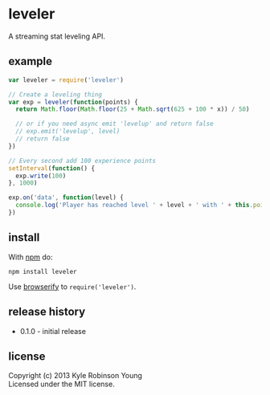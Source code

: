 # leveler

A streaming stat leveling API.

## example

```js
var leveler = require('leveler')

// Create a leveling thing
var exp = leveler(function(points) {
  return Math.floor(Math.floor(25 + Math.sqrt(625 + 100 * x)) / 50)

  // or if you need async emit 'levelup' and return false
  // exp.emit('levelup', level)
  // return false
})

// Every second add 100 experience points
setInterval(function() {
  exp.write(100)
}, 1000)

exp.on('data', function(level) {
  console.log('Player has reached level ' + level + ' with ' + this.points + ' exp!')
})
```

## install

With [npm](https://npmjs.org) do:

```
npm install leveler
```

Use [browserify](http://browserify.org) to `require('leveler')`.

## release history
* 0.1.0 - initial release

## license
Copyright (c) 2013 Kyle Robinson Young<br/>
Licensed under the MIT license.
